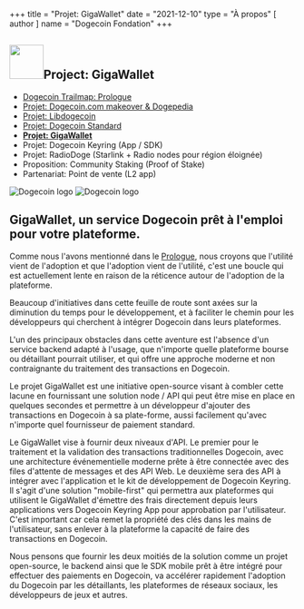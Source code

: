 +++
title = "Projet: GigaWallet" 
date = "2021-12-10"
type = "À propos"
[ author ]
name = "Dogecoin Fondation"
+++

<section class="presentation">
<div class="left">

<div class="title">


 ## <img width="60px" style='display: inline;' src="/marker.png"/>Project: GigaWallet 

<div class="underline"></div>
</div>

<div class="description">
 
* [Dogecoin Trailmap: Prologue](/fr/trailmap/prologue/) 
* [Projet: Dogecoin.com makeover & Dogepedia](/fr/trailmap/website/)
* [Projet: Libdogecoin](/fr/trailmap/libdogecoin/)
* [Projet: Dogecoin Standard](/fr/trailmap/standard/)
* [**Projet: GigaWallet**](/fr/trailmap/gigawallet/)
* Projet: Dogecoin Keyring (App / SDK)
* Projet: RadioDoge (Starlink + Radio nodes pour région éloignée)
* Proposition: Community Staking (Proof of Stake)
* Partenariat: Point de vente (L2 app) 
</div>

</div>

<div class="right">
<img class="dogegoin-light" src="/logo-gigawallet.jpg" alt="Dogecoin logo">
<img class="dogegoin-dark" src="/logo-gigawallet.jpg" alt="Dogecoin logo">
</div>


</section>

<section class='board'>

## GigaWallet, un service Dogecoin prêt à l'emploi pour votre plateforme.

Comme nous l'avons mentionné dans le [Prologue](/fr/trailmap/prologue), nous croyons que l'utilité 
vient de l'adoption et que l'adoption vient de l'utilité, c'est une boucle qui est 
actuellement lente en raison de la réticence autour de l'adoption de la plateforme. 
  
Beaucoup d'initiatives dans cette feuille de route sont axées sur la diminution du temps
pour le développement, et à faciliter le chemin pour les développeurs qui cherchent à intégrer Dogecoin
dans leurs plateformes.

L'un des principaux obstacles dans cette aventure est l'absence d'un service backend adapté à l'usage, que n'importe quelle plateforme bourse ou détaillant pourrait utiliser, et
qui offre une approche moderne et non contraignante du traitement des transactions en Dogecoin.

Le projet GigaWallet est une initiative open-source visant à combler cette lacune en
fournissant une solution node / API qui peut être mise en place en quelques secondes et permettre à un développeur
d'ajouter des transactions en Dogecoin à sa plate-forme, aussi facilement qu'avec n'importe quel fournisseur de
paiement standard.

Le GigaWallet vise à fournir deux niveaux d'API. Le premier pour le traitement et la validation des transactions traditionnelles Dogecoin, avec une architecture événementielle moderne prête à être connectée avec des files d'attente de messages et des API Web. Le deuxième sera des API à intégrer avec l'application et le kit de développement de Dogecoin Keyring. Il s'agit d'une solution "mobile-first" qui permettra aux plateformes qui utilisent le GigaWallet d'émettre des frais directement depuis leurs applications vers 
Dogecoin Keyring App pour approbation par l'utilisateur. C'est important car cela remet 
la propriété des clés dans les mains de l'utilisateur, sans enlever à la plateforme la capacité de faire des transactions en Dogecoin.

Nous pensons que fournir les deux moitiés de la solution comme un projet open-source, 
le backend ainsi que le SDK mobile prêt à être intégré pour effectuer des paiements en Dogecoin, va
accélérer rapidement l'adoption du Dogecoin par les détaillants, les plateformes de réseaux sociaux, 
les développeurs de jeux et autres. 


</section>
